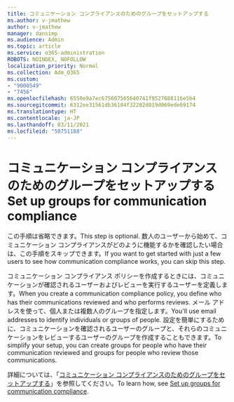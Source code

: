 ```yaml
---
title: コミュニケーション コンプライアンスのためのグループをセットアップする
ms.author: v-jmathew
author: v-jmathew
manager: dansimp
ms.audience: Admin
ms.topic: article
ms.service: o365-administration
ROBOTS: NOINDEX, NOFOLLOW
localization_priority: Normal
ms.collection: Adm_O365
ms.custom:
- "9000549"
- "7456"
ms.openlocfilehash: 6550e9a7ec675607565640741f9527688116e5b4
ms.sourcegitcommit: 6312ee31561db36104f32282d019d069ede69174
ms.translationtype: HT
ms.contentlocale: ja-JP
ms.lasthandoff: 03/11/2021
ms.locfileid: "50751188"
---
```

# <a name="set-up-groups-for-communication-compliance"></a><span data-ttu-id="04c02-102">コミュニケーション コンプライアンスのためのグループをセットアップする</span><span class="sxs-lookup"><span data-stu-id="04c02-102">Set up groups for communication compliance</span></span>

<span data-ttu-id="04c02-103">この手順は省略できます。</span><span class="sxs-lookup"><span data-stu-id="04c02-103">This step is optional.</span></span> <span data-ttu-id="04c02-104">数人のユーザーから始めて、コミュニケーション コンプライアンスがどのように機能するかを確認したい場合は、この手順をスキップできます。</span><span class="sxs-lookup"><span data-stu-id="04c02-104">If you want to get started with just a few users to see how communication compliance works, you can skip this step.</span></span>  
  
<span data-ttu-id="04c02-105">コミュニケーション コンプライアンス ポリシーを作成するときには、コミュニケーションが確認されるユーザーおよびレビューを実行するユーザーを定義します。</span><span class="sxs-lookup"><span data-stu-id="04c02-105">When you create a communication compliance policy, you define who has their communications reviewed and who performs reviews.</span></span> <span data-ttu-id="04c02-106">メール アドレスを使って、個人または複数人のグループを指定します。</span><span class="sxs-lookup"><span data-stu-id="04c02-106">You'll use email addresses to identify individuals or groups of people.</span></span> <span data-ttu-id="04c02-107">設定を簡単にするために、コミュニケーションを確認されるユーザーのグループと、それらのコミュニケーションをレビューするユーザーのグループを作成することもできます。</span><span class="sxs-lookup"><span data-stu-id="04c02-107">To simplify your setup, you can create groups for people who have their communication reviewed and groups for people who review those communications.</span></span>  
  
<span data-ttu-id="04c02-108">詳細については、「[コミュニケーション コンプライアンスのためのグループをセットアップする](https://go.microsoft.com/fwlink/?linkid=2129594)」を参照してください。</span><span class="sxs-lookup"><span data-stu-id="04c02-108">To learn how, see [Set up groups for communication compliance](https://go.microsoft.com/fwlink/?linkid=2129594).</span></span>
